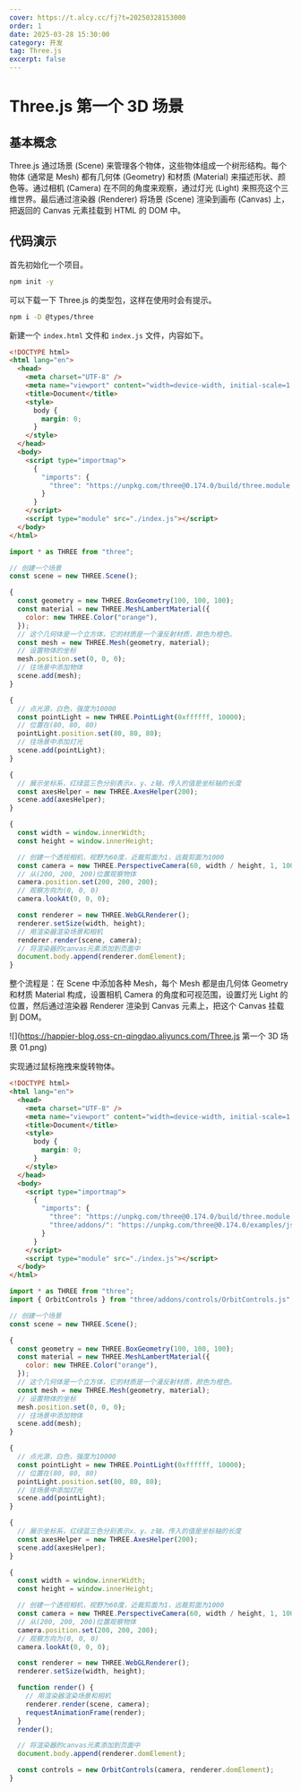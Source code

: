 ```yaml
---
cover: https://t.alcy.cc/fj?t=20250328153000
order: 1
date: 2025-03-28 15:30:00
category: 开发
tag: Three.js
excerpt: false
---
```


# Three.js 第一个 3D 场景

## 基本概念

Three.js 通过场景 (Scene) 来管理各个物体，这些物体组成一个树形结构。每个物体 (通常是 Mesh) 都有几何体 (Geometry) 和材质 (Material) 来描述形状、颜色等。通过相机 (Camera) 在不同的角度来观察，通过灯光 (Light) 来照亮这个三维世界。最后通过渲染器 (Renderer) 将场景 (Scene) 渲染到画布 (Canvas) 上，把返回的 Canvas 元素挂载到 HTML 的 DOM 中。

## 代码演示

首先初始化一个项目。

```sh
npm init -y
```

可以下载一下 Three.js 的类型包，这样在使用时会有提示。

```sh
npm i -D @types/three
```

新建一个 `index.html` 文件和 `index.js` 文件，内容如下。

```html title="index.html"
<!DOCTYPE html>
<html lang="en">
  <head>
    <meta charset="UTF-8" />
    <meta name="viewport" content="width=device-width, initial-scale=1.0" />
    <title>Document</title>
    <style>
      body {
        margin: 0;
      }
    </style>
  </head>
  <body>
    <script type="importmap">
      {
        "imports": {
          "three": "https://unpkg.com/three@0.174.0/build/three.module.js"
        }
      }
    </script>
    <script type="module" src="./index.js"></script>
  </body>
</html>
```

```JavaScript title="index.js"
import * as THREE from "three";

// 创建一个场景
const scene = new THREE.Scene();

{
  const geometry = new THREE.BoxGeometry(100, 100, 100);
  const material = new THREE.MeshLambertMaterial({
    color: new THREE.Color("orange"),
  });
  // 这个几何体是一个立方体，它的材质是一个漫反射材质，颜色为橙色。
  const mesh = new THREE.Mesh(geometry, material);
  // 设置物体的坐标
  mesh.position.set(0, 0, 0);
  // 往场景中添加物体
  scene.add(mesh);
}

{
  // 点光源，白色，强度为10000
  const pointLight = new THREE.PointLight(0xffffff, 10000);
  // 位置在(80, 80, 80)
  pointLight.position.set(80, 80, 80);
  // 往场景中添加灯光
  scene.add(pointLight);
}

{
  // 展示坐标系，红绿蓝三色分别表示x、y、z轴，传入的值是坐标轴的长度
  const axesHelper = new THREE.AxesHelper(200);
  scene.add(axesHelper);
}

{
  const width = window.innerWidth;
  const height = window.innerHeight;

  // 创建一个透视相机，视野为60度，近裁剪面为1，远裁剪面为1000
  const camera = new THREE.PerspectiveCamera(60, width / height, 1, 1000);
  // 从(200, 200, 200)位置观察物体
  camera.position.set(200, 200, 200);
  // 观察方向为(0, 0, 0)
  camera.lookAt(0, 0, 0);

  const renderer = new THREE.WebGLRenderer();
  renderer.setSize(width, height);
  // 用渲染器渲染场景和相机
  renderer.render(scene, camera);
  // 将渲染器的canvas元素添加到页面中
  document.body.append(renderer.domElement);
}
```

整个流程是：在 Scene 中添加各种 Mesh，每个 Mesh 都是由几何体 Geometry 和材质 Material 构成，设置相机 Camera 的角度和可视范围，设置灯光 Light 的位置，然后通过渲染器 Renderer 渲染到 Canvas 元素上，把这个 Canvas 挂载到 DOM。

![](https://happier-blog.oss-cn-qingdao.aliyuncs.com/Three.js 第一个 3D 场景 01.png)

实现通过鼠标拖拽来旋转物体。

```html {18} title="index.html"
<!DOCTYPE html>
<html lang="en">
  <head>
    <meta charset="UTF-8" />
    <meta name="viewport" content="width=device-width, initial-scale=1.0" />
    <title>Document</title>
    <style>
      body {
        margin: 0;
      }
    </style>
  </head>
  <body>
    <script type="importmap">
      {
        "imports": {
          "three": "https://unpkg.com/three@0.174.0/build/three.module.js",
          "three/addons/": "https://unpkg.com/three@0.174.0/examples/jsm/"
        }
      }
    </script>
    <script type="module" src="./index.js"></script>
  </body>
</html>
```

```JavaScript {2,49-54,59} title="index.js"
import * as THREE from "three";
import { OrbitControls } from "three/addons/controls/OrbitControls.js";

// 创建一个场景
const scene = new THREE.Scene();

{
  const geometry = new THREE.BoxGeometry(100, 100, 100);
  const material = new THREE.MeshLambertMaterial({
    color: new THREE.Color("orange"),
  });
  // 这个几何体是一个立方体，它的材质是一个漫反射材质，颜色为橙色。
  const mesh = new THREE.Mesh(geometry, material);
  // 设置物体的坐标
  mesh.position.set(0, 0, 0);
  // 往场景中添加物体
  scene.add(mesh);
}

{
  // 点光源，白色，强度为10000
  const pointLight = new THREE.PointLight(0xffffff, 10000);
  // 位置在(80, 80, 80)
  pointLight.position.set(80, 80, 80);
  // 往场景中添加灯光
  scene.add(pointLight);
}

{
  // 展示坐标系，红绿蓝三色分别表示x、y、z轴，传入的值是坐标轴的长度
  const axesHelper = new THREE.AxesHelper(200);
  scene.add(axesHelper);
}

{
  const width = window.innerWidth;
  const height = window.innerHeight;

  // 创建一个透视相机，视野为60度，近裁剪面为1，远裁剪面为1000
  const camera = new THREE.PerspectiveCamera(60, width / height, 1, 1000);
  // 从(200, 200, 200)位置观察物体
  camera.position.set(200, 200, 200);
  // 观察方向为(0, 0, 0)
  camera.lookAt(0, 0, 0);

  const renderer = new THREE.WebGLRenderer();
  renderer.setSize(width, height);

  function render() {
    // 用渲染器渲染场景和相机
    renderer.render(scene, camera);
    requestAnimationFrame(render);
  }
  render();

  // 将渲染器的canvas元素添加到页面中
  document.body.append(renderer.domElement);

  const controls = new OrbitControls(camera, renderer.domElement);
}
```
